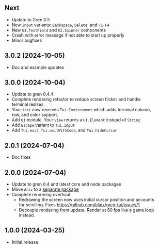 ## Next

* Update to Gren 0.5
* New `Input` variants: `Backspace`, `Delete`, and `F1`-`F4`
* New `UI.TextField` and `UI.Spinner` components
* Crash with error message if not able to start up properly
* Minor bugfixes

## 3.0.2 (2024-10-05)

* Doc and example updates

## 3.0.0 (2024-10-04)

* Update to gren 0.4.4
* Complete rendering refactor to reduce screen flicker and handle terminal resizes.
* Your `init` now receives `Tui.Environment` which adds terminal column, row, and color support.
* Add `UI` module. Your `view` returns a `UI.Element` instead of `String`
* Add `Escape` variant to `Tui.Input`
* Add `Tui.exit`, `Tui.exitWithCode`, and `Tui.hideCursor`

## 2.0.1 (2024-07-04)

* Doc fixes

## 2.0.0 (2024-07-04)

* Update to gren 0.4 and latest core and node packages
* Move `Ansi` to a [separate package](https://packages.gren-lang.org/package/blaix/gren-ansi/version/latest/overview)
* Complete rendering overhaul
  * Redrawing the screen now uses initial cursor position and accounts for scrolling. Fixes https://github.com/blaix/gren-tui/issues/1
  * Decouple rendering from update. Render at 60 fps like a game loop instead.

## 1.0.0 (2024-03-25)

* Initial release
